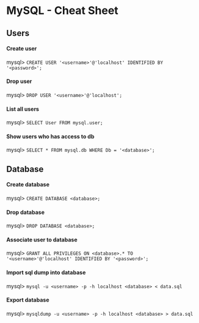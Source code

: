 # MySQL - Cheat Sheet

## Users

#### Create user
mysql> `CREATE USER '<username>'@'localhost' IDENTIFIED BY '<password>';`

#### Drop user
mysql> `DROP USER '<username>'@'localhost';`

#### List all users
mysql> `SELECT User FROM mysql.user;`

#### Show users who has access to db
mysql> `SELECT * FROM mysql.db WHERE Db = '<database>';`


## Database

#### Create database
mysql> `CREATE DATABASE <database>;`

#### Drop database
mysql> `DROP DATABASE <database>;`

#### Associate user to database
mysql> `GRANT ALL PRIVILEGES ON <database>.* TO '<username>'@'localhost' IDENTIFIED BY '<password>';`

#### Import sql dump into database
mysql> `mysql -u <username> -p -h localhost <database> < data.sql`

#### Export database
mysql> `mysqldump -u <username> -p -h localhost <database> > data.sql`
